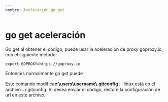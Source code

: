 ```yaml
---
nombre: Aceleración go get
---
```


# go get aceleración

Go get al obtener el código, puede usar la aceleración de proxy goproxy.io, con el siguiente método:
```shell
export GOPROXY=https://goproxy.io
```

Entonces normalmente go get puede

Este comando modifica**c:\users\username\\.gitconfig**， linux está en el archivo ~/.gitconfig. Si desea enviar el código, restore la configuración de url en este archivo.
